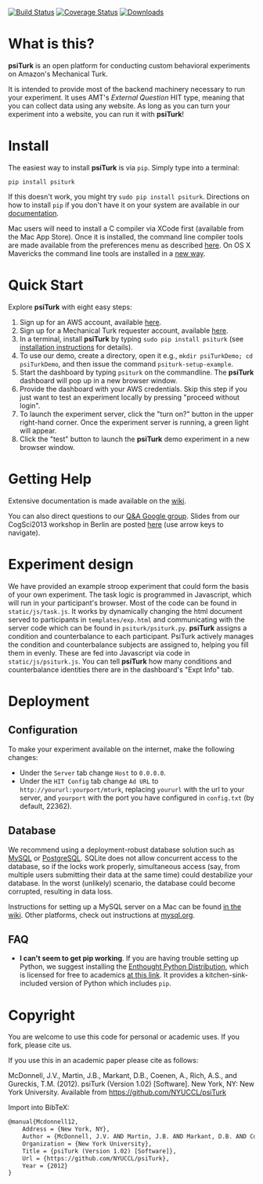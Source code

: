 [![Build Status](https://travis-ci.org/NYUCCL/psiTurk.png)](https://travis-ci.org/NYUCCL/psiTurk)
[![Coverage Status](https://coveralls.io/repos/NYUCCL/psiTurk/badge.png)](https://coveralls.io/r/NYUCCL/psiTurk)
[![Downloads](https://pypip.in/d/PsiTurk/badge.png)](https://pypi.python.org/pypi/PsiTurk/) 


What is this?
============

**psiTurk** is an open platform for conducting custom behavioral experiments on
Amazon's Mechanical Turk. 

It is intended to provide most of the backend machinery necessary to run your
experiment. It uses AMT's _External Question_ HIT type, meaning that you can
collect data using any website. As long as you can turn your experiment into a
website, you can run it with **psiTurk**!

Install
=======

The easiest way to install **psiTurk** is via `pip`.
Simply type into a terminal:

    pip install psiturk 

If this doesn't work, you might try `sudo pip install psiturk`.  Directions
on how to install `pip` if you don't have it on your system are available in 
our [documentation](https://github.com/NYUCCL/psiTurk/wiki/Getting-psiTurk-installed-on-your-computer#installation-steps).

Mac users will need to install a C compiler via XCode first (available from the Mac App Store).
Once it is installed, the command line compiler tools are made available from the preferences 
menu as described [here](http://stackoverflow.com/a/9353468/62179).  On OS X Mavericks the
command line tools are installed in a [new way](http://stackoverflow.com/questions/18216865/how-to-install-command-line-tools-on-osx-mavericks).



Quick Start
===========

Explore **psiTurk** with eight easy steps:

  1. Sign up for an AWS account, available [here](http://aws.amazon.com/).
  2. Sign up for a Mechanical Turk requester account, available [here](https://requester.mturk.com/).
  3. In a terminal, install **psiTurk** by typing `sudo pip install psiturk` (see [installation instructions](https://github.com/NYUCCL/psiTurk/wiki/Getting-psiTurk-installed-on-your-computer) for details).
  4. To use our demo, create a directory, open it e.g., `mkdir psiTurkDemo; cd psiTurkDemo`, and then issue the command `psiturk-setup-example`.
  5. Start the dashboard by typing `psiturk` on the commandline. The **psiTurk** dashboard will pop up in a new browser window. 
  6. Provide the dashboard with your AWS credentials. Skip this step if you just want to test an experiment locally by pressing "proceed without login". 
  7. To launch the experiment server, click the "turn on?" button in the upper right-hand corner. Once the experiment server is running, a green light will appear. 
  8. Click the "test" button to launch the **psiTurk** demo experiment in a new browser window.  


Getting Help
============

Extensive documentation is made available on the [wiki](https://github.com/NYUCCL/psiTurk/wiki/).

You can also direct questions to our [Q&A Google group](https://groups.google.com/d/forum/psiturk).
Slides from our CogSci2013 workshop in Berlin are posted [here](http://gureckislab.org/cogsci_workshop/)
(use arrow keys to navigate).  


Experiment design
=================

We have provided an example stroop experiment that could form the basis of your
own experiment. The task logic is programmed in Javascript, which will run in
your participant's browser. Most of the code can be found in
`static/js/task.js`.  It works by dynamically changing the html document served
to participants in `templates/exp.html` and communicating with the server code
which can be found in `psiturk/psiturk.py`. **psiTurk** assigns a condition and
counterbalance to each participant. PsiTurk actively manages the condition and
counterbalance subjects are assigned to, helping you fill them in evenly. These
are fed into Javascript via code in `static/js/psiturk.js`. You can tell
**psiTurk** how many conditions and counterbalance identities there are in the
dashboard's "Expt Info" tab.

Deployment
==========

Configuration
------------
To make your experiment available on the internet, make the following changes:

 - Under the `Server` tab change `Host` to `0.0.0.0`. 
 - Under the `HIT Config` tab change `Ad URL` to
   `http://yoururl:yourport/mturk`, replacing `yoururl` with the url to your
   server, and `yourport` with the port you have configured in `config.txt` (by
   default, 22362).

Database
--------

We recommend using a deployment-robust database solution such as
[MySQL](http://www.mysql.org) or [PostgreSQL](http://www.postgresql.org).
SQLite does not allow concurrent access to the database, so if the locks work
properly, simultaneous access (say, from multiple users submitting their data
at the same time) could destabilize your database. In the worst (unlikely)
scenario, the database could become corrupted, resulting in data loss.

Instructions for setting up a MySQL server on a Mac can be found 
[in the wiki](https://github.com/NYUCCL/psiTurk/wiki/Macintosh-Configuration).
Other platforms, check out instructions at
[mysql.org](http://dev.mysql.com/doc/refman/5.5/en//installing.html).

FAQ
---

 * **I can't seem to get pip working**.  If you are having trouble setting up
   Python, we suggest installing the [Enthought Python
   Distribution](https://www.enthought.com/products/epd/), which is licensed
   for free to academics [at this
   link](https://www.enthought.com/products/canopy/academic/). It provides a
   kitchen-sink-included version of Python which includes `pip`.

Copyright
=========
You are welcome to use this code for personal or academic uses. If you fork,
please cite us.

If you use this in an academic paper please cite as follows:

McDonnell, J.V., Martin, J.B., Markant, D.B., Coenen, A., Rich, A.S., and Gureckis, T.M. 
(2012). psiTurk (Version 1.02) [Software]. New York, NY: New York University. 
Available from https://github.com/NYUCCL/psiTurk

Import into BibTeX:

```latex
@manual{Mcdonnell12,
	Address = {New York, NY},
	Author = {McDonnell, J.V. AND Martin, J.B. AND Markant, D.B. AND Coenen, A. AND Rich, A.S. AND Gureckis, T.M.},
	Organization = {New York University},
	Title = {psiTurk (Version 1.02) [Software]},
	Url = {https://github.com/NYUCCL/psiTurk},
	Year = {2012}
}
```



